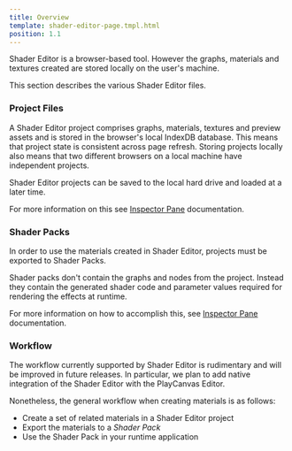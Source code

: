 ```yaml
---
title: Overview
template: shader-editor-page.tmpl.html
position: 1.1
---
```


Shader Editor is a browser-based tool. However the graphs, materials and textures created are stored locally on the user's machine.

This section describes the various Shader Editor files.

### Project Files

A Shader Editor project comprises graphs, materials, textures and preview assets and is stored in the browser's local IndexDB database. This means that project state is consistent across page refresh. Storing projects locally also means that two different browsers on a local machine have independent projects.

Shader Editor projects can be saved to the local hard drive and loaded at a later time.

For more information on this see [Inspector Pane][1] documentation.

### Shader Packs

In order to use the materials created in Shader Editor, projects must be exported to Shader Packs.

Shader packs don't contain the graphs and nodes from the project. Instead they contain the generated shader code and parameter values required for rendering the effects at runtime.

For more information on how to accomplish this, see [Inspector Pane][1] documentation.

### Workflow

The workflow currently supported by Shader Editor is rudimentary and will be improved in future releases. In particular, we plan to add native integration of the Shader Editor with the PlayCanvas Editor.

Nonetheless, the general workflow when creating materials is as follows:
- Create a set of related materials in a Shader Editor project
- Export the materials to a *Shader Pack*
- Use the Shader Pack in your runtime application

[1]: /shader-editor/window-layout/inspector-pane

